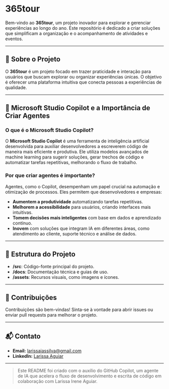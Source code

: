 # 365tour

Bem-vindo ao **365tour**, um projeto inovador para explorar e gerenciar experiências ao longo do ano. Este repositório é dedicado a criar soluções que simplificam a organização e o acompanhamento de atividades e eventos.

---

## 📌 Sobre o Projeto

O **365tour** é um projeto focado em trazer praticidade e interação para usuários que buscam explorar ou organizar experiências únicas. O objetivo é oferecer uma plataforma intuitiva que conecta pessoas a experiências de qualidade.

---

## 🚀 Microsoft Studio Copilot e a Importância de Criar Agentes

### O que é o Microsoft Studio Copilot?
O **Microsoft Studio Copilot** é uma ferramenta de inteligência artificial desenvolvida para auxiliar desenvolvedores a escreverem código de maneira mais eficiente e produtiva. Ele utiliza modelos avançados de machine learning para sugerir soluções, gerar trechos de código e automatizar tarefas repetitivas, melhorando o fluxo de trabalho.

### Por que criar agentes é importante?
Agentes, como o Copilot, desempenham um papel crucial na automação e otimização de processos. Eles permitem que desenvolvedores e empresas:
- **Aumentem a produtividade** automatizando tarefas repetitivas.
- **Melhorem a acessibilidade** para usuários, criando interfaces mais intuitivas.
- **Tomem decisões mais inteligentes** com base em dados e aprendizado contínuo.
- **Inovem** com soluções que integram IA em diferentes áreas, como atendimento ao cliente, suporte técnico e análise de dados.

---

## 📂 Estrutura do Projeto

- **/src**: Código-fonte principal do projeto.
- **/docs**: Documentação técnica e guias de uso.
- **/assets**: Recursos visuais, como imagens e ícones.

---

## 🌟 Contribuições

Contribuições são bem-vindas! Sinta-se à vontade para abrir issues ou enviar pull requests para melhorar o projeto.

---

## 📬 Contato

- **Email:** larissaiassilva@gmail.com
- **LinkedIn:** [Larissa Aguiar](https://https://www.linkedin.com/in/larissa-i-b9380787/)

---

> Este README foi criado com o auxílio do GitHub Copilot, um agente de IA que acelera o fluxo de desenvolvimento e escrita de código em colaboração com  Larissa Irene Aguiar.
